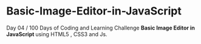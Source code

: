 # Basic-Image-Editor-in-JavaScript
Day 04 / 100 Days of Coding and Learning Challenge  <strong> Basic Image Editor in JavaScript </strong>  using HTML5 , CSS3  and Js.
